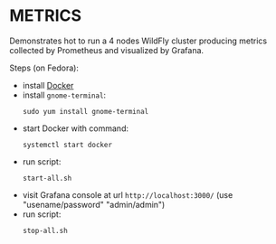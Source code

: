 # METRICS

Demonstrates hot to run a 4 nodes WildFly cluster producing metrics collected by Prometheus and visualized by Grafana.

Steps (on Fedora):

- install [Docker](https://docs.docker.com/install/linux/docker-ce/fedora/)
- install `gnome-terminal`:
  ```
  sudo yum install gnome-terminal
  ```
- start Docker with command:
  ```
  systemctl start docker
  ```
- run script:
  ```
  start-all.sh
  ```
- visit Grafana console at url `http://localhost:3000/` (use "usename/password" "admin/admin")
- run script:
  ```
  stop-all.sh
  ```  
  
 